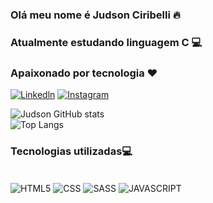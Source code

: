### Olá meu nome é Judson Ciribelli 🔥
### Atualmente estudando linguagem C 💻
### Apaixonado por tecnologia ❤️

[![Linkedln](https://img.shields.io/badge/LinkedIn-0077B5?style=for-the-badge&logo=linkedin&logoColor=white)](https://www.linkedin.com/in/judson-ciribelli-a23867234/)
[![Instagram](https://img.shields.io/badge/Instagram-E4405F?style=for-the-badge&logo=instagram&logoColor=white)](https://www.instagram.com/j_ciribelli_/)


![Judson GitHub stats](https://github-readme-stats.vercel.app/api?username=Judsonciribelli&show_icons=true&theme=tokyonight)
<br/>
![Top Langs](https://github-readme-stats.vercel.app/api/top-langs/?username=judsonciribelli&size_weight=0.5&count_weight=0.5&theme=tokyonight)


### Tecnologias utilizadas💻

<div style = "display: inline_block"></br>
  <img align="center" alt= "HTML5"src="https://img.shields.io/badge/HTML5-E34F26?style=for-the-badge&logo=html5&logoColor=white"/>
  <img align="center" alt= "CSS"src="https://img.shields.io/badge/CSS3-1572B6?style=for-the-badge&logo=css3&logoColor=white"/>
  <img align="center" alt= "SASS"src="https://img.shields.io/badge/Sass-CC6699?style=for-the-badge&logo=sass&logoColor=white"/>
  <img align="center" alt= "JAVASCRIPT"src="https://img.shields.io/badge/JavaScript-F7DF1E?style=for-the-badge&logo=javascript&logoColor=black"/>
</div><br/>
